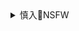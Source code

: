 <details><summary>慎入🔞NSFW</summary>

Not Safe For Work
![](https://upload.wikimedia.org/wikipedia/commons/thumb/d/d3/Biohazard_Symbol_Specification.png/210px-Biohazard_Symbol_Specification.png)

<details><summary><b>风险自理Use At Your Own Risk🈲</summary>

### Girlz-High] Mizuki Tama 水樹たま - 巨乳人体摄影
https://www.meitulu.com/item/19139.html
![](https://img.gzhuibei.com/images/img/19139/1.jpg)
![](https://img.gzhuibei.com/images/img/19139/2.jpg)
![](https://img.gzhuibei.com/images/img/19139/3.jpg)
![](https://img.gzhuibei.com/images/img/19139/4.jpg)
![](https://img.gzhuibei.com/images/img/19139/5.jpg)
![](https://img.gzhuibei.com/images/img/19139/6.jpg)
![](https://img.gzhuibei.com/images/img/19139/7.jpg)
![](https://img.gzhuibei.com/images/img/19139/8.jpg)
![](https://img.gzhuibei.com/images/img/19139/9.jpg)
![](https://img.gzhuibei.com/images/img/19139/10.jpg)
![](https://img.gzhuibei.com/images/img/19139/11.jpg)
![](https://img.gzhuibei.com/images/img/19139/12.jpg)
![](https://img.gzhuibei.com/images/img/19139/13.jpg)
![](https://img.gzhuibei.com/images/img/19139/14.jpg)
![](https://img.gzhuibei.com/images/img/19139/15.jpg)
![](https://img.gzhuibei.com/images/img/19139/16.jpg)
![](https://img.gzhuibei.com/images/img/19139/17.jpg)
![](https://img.gzhuibei.com/images/img/19139/18.jpg)
![](https://img.gzhuibei.com/images/img/19139/19.jpg)
![](https://img.gzhuibei.com/images/img/19139/20.jpg)
![](https://img.gzhuibei.com/images/img/19139/21.jpg)
![](https://img.gzhuibei.com/images/img/19139/22.jpg)
![](https://img.gzhuibei.com/images/img/19139/23.jpg)
![](https://img.gzhuibei.com/images/img/19139/24.jpg)
![](https://img.gzhuibei.com/images/img/19139/25.jpg)
![](https://img.gzhuibei.com/images/img/19139/26.jpg)
![](https://img.gzhuibei.com/images/img/19139/27.jpg)
![](https://img.gzhuibei.com/images/img/19139/28.jpg)
![](https://img.gzhuibei.com/images/img/19139/29.jpg)
![](https://img.gzhuibei.com/images/img/19139/30.jpg)
![](https://img.gzhuibei.com/images/img/19139/31.jpg)
![](https://img.gzhuibei.com/images/img/19139/32.jpg)
![](https://img.gzhuibei.com/images/img/19139/33.jpg)
![](https://img.gzhuibei.com/images/img/19139/34.jpg)
![](https://img.gzhuibei.com/images/img/19139/35.jpg)
![](https://img.gzhuibei.com/images/img/19139/36.jpg)
![](https://img.gzhuibei.com/images/img/19139/37.jpg)
![](https://img.gzhuibei.com/images/img/19139/38.jpg)
![](https://img.gzhuibei.com/images/img/19139/39.jpg)
![](https://img.gzhuibei.com/images/img/19139/40.jpg)
![](https://img.gzhuibei.com/images/img/19139/41.jpg)
![](https://img.gzhuibei.com/images/img/19139/42.jpg)
![](https://img.gzhuibei.com/images/img/19139/43.jpg)
![](https://img.gzhuibei.com/images/img/19139/44.jpg)
![](https://img.gzhuibei.com/images/img/19139/45.jpg)
![](https://img.gzhuibei.com/images/img/19139/46.jpg)
![](https://img.gzhuibei.com/images/img/19139/47.jpg)
![](https://img.gzhuibei.com/images/img/19139/48.jpg)

</details>
</details>
